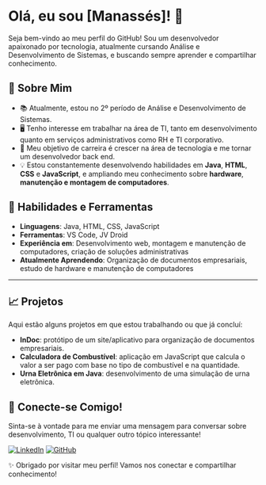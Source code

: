 # Olá, eu sou [Manassés]! 👋

Seja bem-vindo ao meu perfil do GitHub! Sou um desenvolvedor apaixonado por tecnologia, atualmente cursando Análise e Desenvolvimento de Sistemas, e buscando sempre aprender e compartilhar conhecimento.


## 💼 Sobre Mim

- 📚 Atualmente, estou no 2º período de Análise e Desenvolvimento de Sistemas.
- 🖥️ Tenho interesse em trabalhar na área de TI, tanto em desenvolvimento quanto em serviços administrativos como RH e TI corporativo.
- 🎯 Meu objetivo de carreira é crescer na área de tecnologia e me tornar um desenvolvedor back end.
- 💡 Estou constantemente desenvolvendo habilidades em **Java**, **HTML**, **CSS** e **JavaScript**, e ampliando meu conhecimento sobre **hardware**, **manutenção e montagem de computadores**.

## 🚀 Habilidades e Ferramentas

- **Linguagens**: Java, HTML, CSS, JavaScript
- **Ferramentas**: VS Code, JV Droid
- **Experiência em**: Desenvolvimento web, montagem e manutenção de computadores, criação de soluções administrativas
- **Atualmente Aprendendo**: Organização de documentos empresariais, estudo de hardware e manutenção de computadores

---

## 📈 Projetos

Aqui estão alguns projetos em que estou trabalhando ou que já concluí:

- **InDoc**: protótipo de um site/aplicativo para organização de documentos empresariais.
- **Calculadora de Combustível**: aplicação em JavaScript que calcula o valor a ser pago com base no tipo de combustível e na quantidade.
- **Urna Eletrônica em Java**: desenvolvimento de uma simulação de urna eletrônica.

## 💬 Conecte-se Comigo!

Sinta-se à vontade para me enviar uma mensagem para conversar sobre desenvolvimento, TI ou qualquer outro tópico interessante!

[![LinkedIn](https://img.shields.io/badge/LinkedIn-000?style=for-the-badge&logo=linkedin&logoColor=0E76A8)](https://www.linkedin.com/in/manass%C3%A9s-martins-2317a4324/)
[![GitHub](https://img.shields.io/badge/GitHub-000?style=for-the-badge&logo=github&logoColor=white)](https://github.com/mnssmrtns)

✨ Obrigado por visitar meu perfil! Vamos nos conectar e compartilhar conhecimento!

